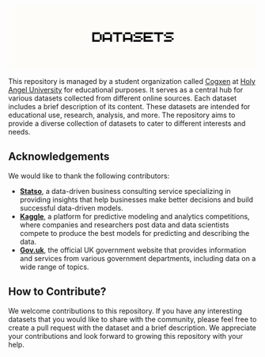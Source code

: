 ![Banner](/assets/banner.png)

This repository is managed by a student organization called [Cogxen](https://cogxen.quest) at [Holy Angel University](https://hau.edu.ph) for educational purposes. It serves as a central hub for various datasets collected from different online sources. Each dataset includes a brief description of its content. These datasets are intended for educational use, research, analysis, and more. The repository aims to provide a diverse collection of datasets to cater to different interests and needs.

## Acknowledgements

We would like to thank the following contributors:

- **[Statso](https://statso.io/)**, a data-driven business consulting service specializing in providing insights that help businesses make better decisions and build successful data-driven models.
- **[Kaggle](https://www.kaggle.com/)**, a platform for predictive modeling and analytics competitions, where companies and researchers post data and data scientists compete to produce the best models for predicting and describing the data.
- **[Gov.uk](https://www.gov.uk/)**, the official UK government website that provides information and services from various government departments, including data on a wide range of topics.

## How to Contribute?

We welcome contributions to this repository. If you have any interesting datasets that you would like to share with the community, please feel free to create a pull request with the dataset and a brief description. We appreciate your contributions and look forward to growing this repository with your help.
